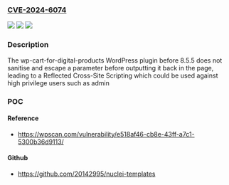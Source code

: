 ### [CVE-2024-6074](https://cve.mitre.org/cgi-bin/cvename.cgi?name=CVE-2024-6074)
![](https://img.shields.io/static/v1?label=Product&message=wp-cart-for-digital-products&color=blue)
![](https://img.shields.io/static/v1?label=Version&message=0%3C%208.5.5%20&color=brighgreen)
![](https://img.shields.io/static/v1?label=Vulnerability&message=CWE-79%20Cross-Site%20Scripting%20(XSS)&color=brighgreen)

### Description

The wp-cart-for-digital-products WordPress plugin before 8.5.5 does not sanitise and escape a parameter before outputting it back in the page, leading to a Reflected Cross-Site Scripting which could be used against high privilege users such as admin

### POC

#### Reference
- https://wpscan.com/vulnerability/e518af46-cb8e-43ff-a7c1-5300b36d9113/

#### Github
- https://github.com/20142995/nuclei-templates

